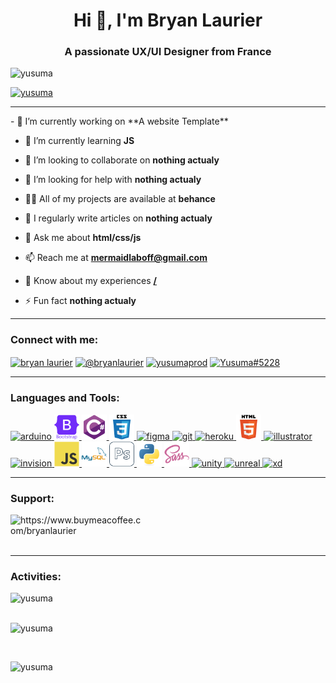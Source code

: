 <h1 align="center">Hi 👋, I'm Bryan Laurier</h1>
<h3 align="center">A passionate UX/UI Designer from France</h3>

<p align="left"> <img src="https://komarev.com/ghpvc/?username=yusuma&label=Profile%20views&color=0e75b6&style=flat" alt="yusuma" /> </p>

<p align="left"> <a href="https://github.com/ryo-ma/github-profile-trophy"><img src="https://github-profile-trophy.vercel.app/?username=yusuma" alt="yusuma" /></a> </p>
<hr>
- 🔭 I’m currently working on **A website Template**

- 🌱 I’m currently learning **JS**

- 👯 I’m looking to collaborate on **nothing actualy**

- 🤝 I’m looking for help with **nothing actualy**

- 👨‍💻 All of my projects are available at **behance**

- 📝 I regularly write articles on **nothing actualy**

- 💬 Ask me about **html/css/js**

- 📫 Reach me at **mermaidlaboff@gmail.com**

- 📄 Know about my experiences **[/](https://yusuma.github.io/Bryan-Laurier--UX-UI-Webdesigner/#home)**

- ⚡ Fun fact **nothing actualy**
<hr>



<h3 align="left">Connect with me:</h3>
<p align="left">
<a href="https://linkedin.com/in/bryan laurier" target="blank"><img align="center" src="https://raw.githubusercontent.com/rahuldkjain/github-profile-readme-generator/master/src/images/icons/Social/linked-in-alt.svg" alt="bryan laurier" height="30" width="40" /></a>
<a href="https://instagram.com/@bryanlaurier" target="blank"><img align="center" src="https://raw.githubusercontent.com/rahuldkjain/github-profile-readme-generator/master/src/images/icons/Social/instagram.svg" alt="@bryanlaurier" height="30" width="40" /></a>
<a href="https://www.youtube.com/c/yusumaprod" target="blank"><img align="center" src="https://raw.githubusercontent.com/rahuldkjain/github-profile-readme-generator/master/src/images/icons/Social/youtube.svg" alt="yusumaprod" height="30" width="40" /></a>
<a href="https://discord.gg/Yusuma#5228" target="blank"><img align="center" src="https://raw.githubusercontent.com/rahuldkjain/github-profile-readme-generator/master/src/images/icons/Social/discord.svg" alt="Yusuma#5228" height="30" width="40" /></a>
</p>
<hr>


<h3 align="left">Languages and Tools:</h3>
<p align="left"> <a href="https://www.arduino.cc/" target="_blank"> <img src="https://cdn.worldvectorlogo.com/logos/arduino-1.svg" alt="arduino" width="40" height="40"/> </a> <a href="https://getbootstrap.com" target="_blank"> <img src="https://raw.githubusercontent.com/devicons/devicon/master/icons/bootstrap/bootstrap-plain-wordmark.svg" alt="bootstrap" width="40" height="40"/> </a> <a href="https://www.w3schools.com/cs/" target="_blank"> <img src="https://raw.githubusercontent.com/devicons/devicon/master/icons/csharp/csharp-original.svg" alt="csharp" width="40" height="40"/> </a> <a href="https://www.w3schools.com/css/" target="_blank"> <img src="https://raw.githubusercontent.com/devicons/devicon/master/icons/css3/css3-original-wordmark.svg" alt="css3" width="40" height="40"/> </a> <a href="https://www.figma.com/" target="_blank"> <img src="https://www.vectorlogo.zone/logos/figma/figma-icon.svg" alt="figma" width="40" height="40"/> </a> <a href="https://git-scm.com/" target="_blank"> <img src="https://www.vectorlogo.zone/logos/git-scm/git-scm-icon.svg" alt="git" width="40" height="40"/> </a> <a href="https://heroku.com" target="_blank"> <img src="https://www.vectorlogo.zone/logos/heroku/heroku-icon.svg" alt="heroku" width="40" height="40"/> </a> <a href="https://www.w3.org/html/" target="_blank"> <img src="https://raw.githubusercontent.com/devicons/devicon/master/icons/html5/html5-original-wordmark.svg" alt="html5" width="40" height="40"/> </a> <a href="https://www.adobe.com/in/products/illustrator.html" target="_blank"> <img src="https://www.vectorlogo.zone/logos/adobe_illustrator/adobe_illustrator-icon.svg" alt="illustrator" width="40" height="40"/> </a> <a href="https://www.invisionapp.com/" target="_blank"> <img src="https://www.vectorlogo.zone/logos/invisionapp/invisionapp-icon.svg" alt="invision" width="40" height="40"/> </a> <a href="https://developer.mozilla.org/en-US/docs/Web/JavaScript" target="_blank"> <img src="https://raw.githubusercontent.com/devicons/devicon/master/icons/javascript/javascript-original.svg" alt="javascript" width="40" height="40"/> </a> <a href="https://www.mysql.com/" target="_blank"> <img src="https://raw.githubusercontent.com/devicons/devicon/master/icons/mysql/mysql-original-wordmark.svg" alt="mysql" width="40" height="40"/> </a> <a href="https://www.photoshop.com/en" target="_blank"> <img src="https://raw.githubusercontent.com/devicons/devicon/master/icons/photoshop/photoshop-line.svg" alt="photoshop" width="40" height="40"/> </a> <a href="https://www.python.org" target="_blank"> <img src="https://raw.githubusercontent.com/devicons/devicon/master/icons/python/python-original.svg" alt="python" width="40" height="40"/> </a> <a href="https://sass-lang.com" target="_blank"> <img src="https://raw.githubusercontent.com/devicons/devicon/master/icons/sass/sass-original.svg" alt="sass" width="40" height="40"/> </a> <a href="https://unity.com/" target="_blank"> <img src="https://www.vectorlogo.zone/logos/unity3d/unity3d-icon.svg" alt="unity" width="40" height="40"/> </a> <a href="https://unrealengine.com/" target="_blank"> <img src="https://raw.githubusercontent.com/kenangundogan/fontisto/036b7eca71aab1bef8e6a0518f7329f13ed62f6b/icons/svg/brand/unreal-engine.svg" alt="unreal" width="40" height="40"/> </a> <a href="https://www.adobe.com/products/xd.html" target="_blank"> <img src="https://cdn.worldvectorlogo.com/logos/adobe-xd.svg" alt="xd" width="40" height="40"/> </a> </p>
<hr>



<h3 align="left">Support:</h3>
<p><a href="https://www.buymeacoffee.com/https://www.buymeacoffee.com/bryanlaurier"> <img align="left" src="https://cdn.buymeacoffee.com/buttons/v2/default-yellow.png" height="50" width="210" alt="https://www.buymeacoffee.com/bryanlaurier" /></a></p><br>
<br><br>
<hr>
<h3 align="left">Activities:</h3>
<p><img align="left" src="https://github-readme-stats.vercel.app/api/top-langs?username=yusuma&show_icons=true&locale=en&layout=compact" alt="yusuma" /></p>
<br><br>

<p>&nbsp;<img align="left" src="https://github-readme-stats.vercel.app/api?username=yusuma&show_icons=true&locale=en" alt="yusuma" /></p><br>

<p><img align="left" src="https://github-readme-streak-stats.herokuapp.com/?user=yusuma&" alt="yusuma" /></p><br>

